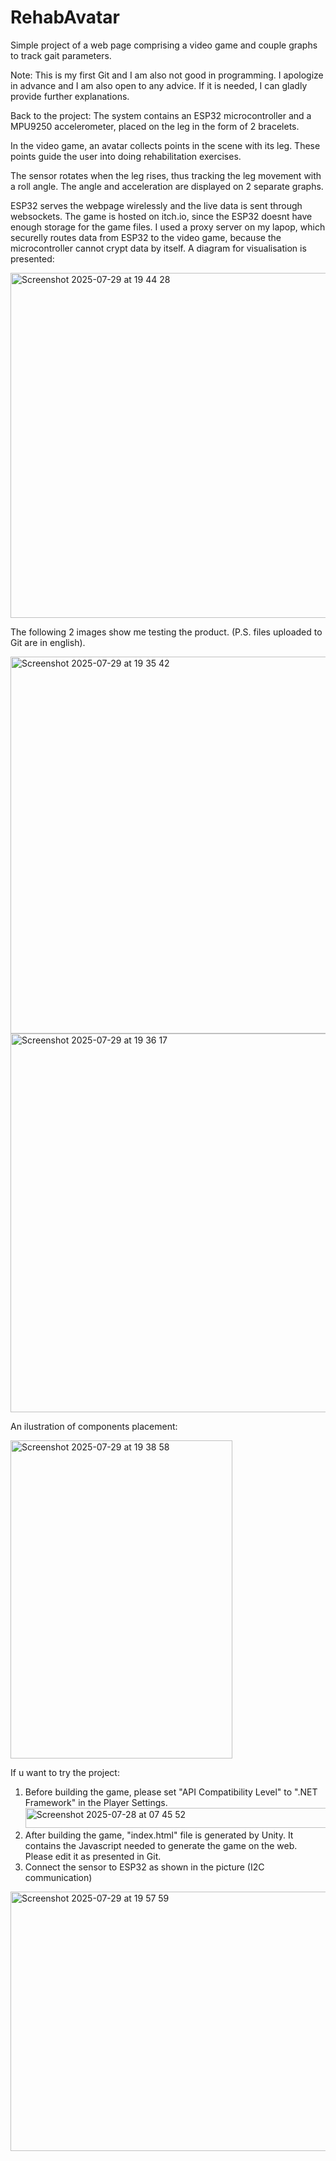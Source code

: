 # RehabAvatar
Simple project of a web page comprising a video game and couple graphs to track gait parameters.

Note: This is my first Git and I am also not good in programming. I apologize in advance and I am also open to any advice.
If it is needed, I can gladly provide further explanations.

Back to the project: 
The system contains an ESP32 microcontroller and a MPU9250 accelerometer, placed on the leg in the form of 2 bracelets.

In the video game, an avatar collects points in the scene with its leg. These points guide the user into doing rehabilitation exercises. 

The sensor rotates when the leg rises, thus tracking the leg movement with a roll angle. The angle and acceleration are displayed on 2 separate graphs.

ESP32 serves the webpage wirelessly and the live data is sent through websockets. The game is hosted on itch.io, since the ESP32 doesnt have enough storage for the game files. I used a proxy server on my lapop, which securelly routes data from ESP32 to the video game, because the microcontroller cannot crypt data by itself. A diagram for visualisation is presented:

<img width="720" height="552" alt="Screenshot 2025-07-29 at 19 44 28" src="https://github.com/user-attachments/assets/a25ee446-282c-455e-af59-05945113a1f8" />

The following 2 images show me testing the product. (P.S. files uploaded to Git are in english).

<img width="1430" height="603" alt="Screenshot 2025-07-29 at 19 35 42" src="https://github.com/user-attachments/assets/bf4bed57-43c3-4b5f-af91-eb77b12000a8" />

<img width="1436" height="606" alt="Screenshot 2025-07-29 at 19 36 17" src="https://github.com/user-attachments/assets/da92dc92-956e-4b33-8dcb-c045145c8110" />

An ilustration of components placement:

<img width="355" height="509" alt="Screenshot 2025-07-29 at 19 38 58" src="https://github.com/user-attachments/assets/3a71b5e3-73fd-4d93-aaf6-544508c2833b" />

If u want to try the project:
1. Before building the game, please set "API Compatibility Level" to ".NET Framework" in the Player Settings.
   <img width="486" height="32" alt="Screenshot 2025-07-28 at 07 45 52" src="https://github.com/user-attachments/assets/45ba60fe-931e-46cc-9594-6e7d0059ebec" />
2. After building the game, "index.html" file is generated by Unity. It contains the Javascript needed to generate the game on the web. Please edit it as presented in Git.
3. Connect the sensor to ESP32 as shown in the picture (I2C communication)
<img width="738" height="415" alt="Screenshot 2025-07-29 at 19 57 59" src="https://github.com/user-attachments/assets/b682c334-01b1-42af-ba20-8bcd105f6209" />






